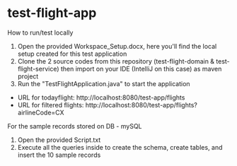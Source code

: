 # test-flight-app

How to run/test locally
1. Open the provided Workspace_Setup.docx, here you'll find the local setup created for this test application
2. Clone the 2 source codes from this repository (test-flight-domain & test-flight-service) then import on your IDE (IntelliJ on this case) as maven project
3. Run the "TestFlightApplication.java" to start the application

- URL for todayflight: http://localhost:8080/test-app/flights
- URL for filtered flights:  http://localhost:8080/test-app/flights?airlineCode=CX


For the sample records stored on DB - mySQL
1. Open the provided Script.txt
2. Execute all the queries inside to create the schema, create tables, and insert the 10 sample records
